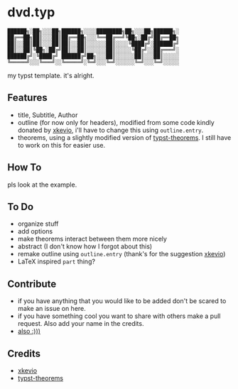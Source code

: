 # dvd.typ
```
██████╗░██╗░░░██╗██████╗░░░░████████╗██╗░░░██╗██████╗░
██╔══██╗██║░░░██║██╔══██╗░░░╚══██╔══╝╚██╗░██╔╝██╔══██╗
██║░░██║██║░░░██║██║░░██║░░░░░░██║░░░░╚████╔╝░██████╔╝
██║░░██║╚██╗░██╔╝██║░░██║░░░░░░██║░░░░░╚██╔╝░░██╔═══╝░
██████╔╝░╚████╔╝ ██████╔╝██╗░░░██║░░░░░░██║░░░██║░░░░░
╚═════╝░░░╚═══╝░░╚═════╝░╚═╝░░░╚═╝░░░░░░╚═╝░░░╚═╝░░░░░
```
my typst template. it's alright.

## Features
- title, Subtitle, Author
- outline (for now only for headers), modified from some code kindly donated by [xkevio](https://github.com/xkevio), i'll have to change this using `outline.entry`.
- theorems, using a slightly modified version of [typst-theorems](https://github.com/sahasatvik/typst-theorems). I still have to work on this for easier use.

## How To
pls look at the example.

## To Do
- organize stuff
- add options
- make theorems interact between them more nicely
- abstract (I don't know how I forgot about this)
- remake outline using `outline.entry` (thank's for the suggestion [xkevio](https://github.com/xkevio))
- LaTeX inspired `part` thing?

## Contribute
- if you have anything that you would like to be added don't be scared to make an issue on here.
- if you have something cool you want to share with others make a pull request. Also add your name in the credits.
- [also :)))](https://paypal.me/dvdtsb)

## Credits
- [xkevio](https://github.com/xkevio)
- [typst-theorems](https://github.com/sahasatvik/typst-theorems)
